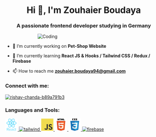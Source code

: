 <h1 align="center">Hi 👋, I'm Zouhaier Boudaya</h1>
<h3 align="center">A passionate frontend developer studying in Germany</h3>

<img align="right" alt="Coding" width="400" src="https://cdn.dribbble.com/users/1162077/screenshots/3848914/programmer.gif">

<br/>

- 🔭 I’m currently working on **Pet-Shop Website**

- 🌱 I’m currently learning **React JS & Hooks / Tailwind CSS / Redux / Firebase**

- 📫 How to reach me **zouhaier.boudaya94@gmail.com**

<h3 align="left">Connect with me:</h3>
<p align="left">
<a href="https://www.linkedin.com/in/zouhaier-boudaya-91a415145/" target="blank"><img align="center" src="https://raw.githubusercontent.com/rahuldkjain/github-profile-readme-generator/master/src/images/icons/Social/linked-in-alt.svg" alt="rishav-chanda-b89a791b3" height="25" width="25" /></a>
</p>

<p align="left">
</p>
<h3 align="left">Languages and Tools:</h3>

<p align="left"> 

<a href="https://reactjs.org/" target="_blank" rel="noreferrer"> 
<img src="https://raw.githubusercontent.com/devicons/devicon/master/icons/react/react-original-wordmark.svg" alt="react" width="40" height="40"/> 
</a> 

<a href="https://tailwindcss.com/" target="_blank" rel="noreferrer"> 
<img src="https://www.vectorlogo.zone/logos/tailwindcss/tailwindcss-icon.svg" alt="tailwind" width="40" height="40"/> 
</a> 

<a href="https://developer.mozilla.org/en-US/docs/Web/JavaScript" target="_blank" rel="noreferrer"> 
<img src="https://raw.githubusercontent.com/devicons/devicon/master/icons/javascript/javascript-original.svg" alt="javascript" width="40" height="40"/> 
</a> 

<a href="https://www.w3.org/html/" target="_blank" rel="noreferrer"> 
<img src="https://raw.githubusercontent.com/devicons/devicon/master/icons/html5/html5-original-wordmark.svg" alt="html5" width="40" height="40"/> 
</a> 

<a href="https://www.w3schools.com/css/" target="_blank" rel="noreferrer"> 
<img src="https://raw.githubusercontent.com/devicons/devicon/master/icons/css3/css3-original-wordmark.svg" alt="css3" width="40" height="40"/> 
</a> 

<a href="https://firebase.google.com/" target="_blank" rel="noreferrer"> 
<img src="https://www.vectorlogo.zone/logos/firebase/firebase-icon.svg" alt="firebase" width="40" height="40"/> 
</a> 

</p>


<br/>

<p>
<img align="left" src="https://github-readme-stats.vercel.app/api/top-langs?username=zouhaier94&show_icons=true&locale=en&layout=compact&theme=light" alt="" />
</p>





